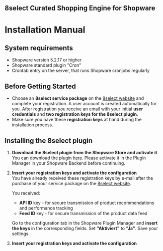 ##  8select Curated Shopping Engine for Shopware
#  Installation Manual

## System requirements

- Shopware version 5.2.17 or higher 
- Shopware standard plugin "Cron"
- Crontab entry on the server, that runs Shopware cronjobs regularly


## Before Getting Started

- Choose an **8select service package** on the [8select website](https://www.8select.com/cse-pricing) and complete your registration. A user account is created automatically for you. After registration you receive an email with your initial **user credentials** and **two registration keys for the 8select plugin**.
- Make sure you have these **registration keys** at hand during the installation process.


## Installing the 8select plugin
1. **Download the 8select plugin from the Shopware Store and activate it**  
   You can download the plugin [here](https://store.shopware.com/detail/index/sArticle/164960). Please activate it in the Plugin Manager in your Shopware Backend before continuing.

2. **Insert your registration keys and activate the configuration**  
   You have already received these registration keys by e-mail after the purchase of your service package on the [8select website](https://www.8select.com/cse-pricing).

   You received:
   - **API ID** key - for secure transmission of product recommendations and performance tracking
   - **Feed ID** key - for secure transmission of the product data feed

   Go to the configuration tab in the Shopware Plugin Manager and **insert the keys** in the corresponding fields. Set **"Aktiviert"** to **"Ja"**. Save your settings.

3. **Insert your registration keys and activate the configuration** 
